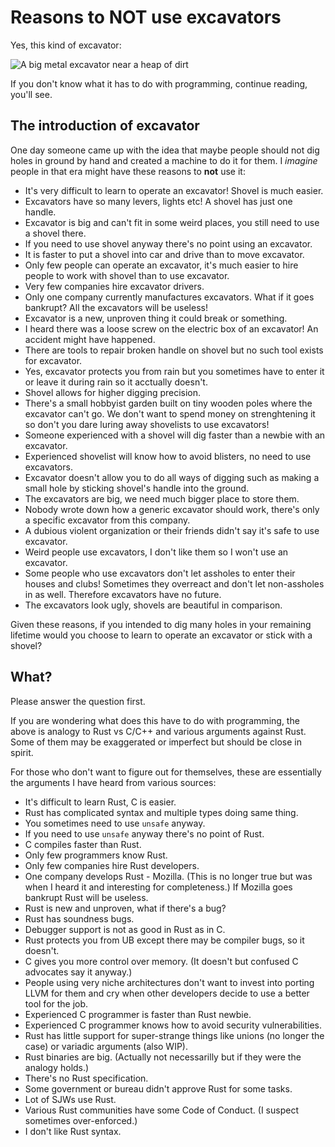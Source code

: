 # Reasons to NOT use excavators

Yes, this kind of excavator:

![A big metal excavator near a heap of dirt](https://upload.wikimedia.org/wikipedia/commons/9/92/The_man_who_operate_the_Excavator.jpg)

If you don't know what it has to do with programming, continue reading, you'll see.

## The introduction of excavator

One day someone came up with the idea that maybe people should not dig holes in ground by hand
and created a machine to do it for them.
I *imagine* people in that era might have these reasons to **not** use it:

* It's very difficult to learn to operate an excavator!
  Shovel is much easier.
* Excavators have so many levers, lights etc! A shovel has just one handle. 
* Excavator is big and can't fit in some weird places, you still need to use a shovel there.
* If you need to use shovel anyway there's no point using an excavator.
* It is faster to put a shovel into car and drive than to move excavator.
* Only few people can operate an excavator, it's much easier to hire people to work with shovel than to use excavator.
* Very few companies hire excavator drivers.
* Only one company currently manufactures excavators.
  What if it goes bankrupt?
  All the excavators will be useless!
* Excavator is a new, unproven thing it could break or something.
* I heard there was a loose screw on the electric box of an excavator!
  An accident might have happened.
* There are tools to repair broken handle on shovel but no such tool exists for excavator.
* Yes, excavator protects you from rain but you sometimes have to enter it or leave it during rain so it acctually doesn't.
* Shovel allows for higher digging precision.
* There's a small hobbyist garden built on tiny wooden poles where the excavator can't go.
  We don't want to spend money on strenghtening it so don't you dare luring away shovelists to use excavators!
* Someone experienced with a shovel will dig faster than a newbie with an excavator.
* Experienced shovelist will know how to avoid blisters, no need to use excavators.
* Excavator doesn't allow you to do all ways of digging such as making a small hole by sticking shovel's handle into the ground.
* The excavators are big, we need much bigger place to store them.
* Nobody wrote down how a generic excavator should work, there's only a specific excavator from this company.
* A dubious violent organization or their friends didn't say it's safe to use excavator.
* Weird people use excavators, I don't like them so I won't use an excavator.
* Some people who use excavators don't let assholes to enter their houses and clubs!
  Sometimes they overreact and don't let non-assholes in as well.
  Therefore excavators have no future.
* The excavators look ugly, shovels are beautiful in comparison.

Given these reasons, if you intended to dig many holes in your remaining lifetime would you choose to learn to operate an excavator or stick with a shovel?

## What?

Please answer the question first.

If you are wondering what does this have to do with programming, the above is analogy to Rust vs C/C++ and various arguments against Rust.
Some of them may be exaggerated or imperfect but should be close in spirit.

For those who don't want to figure out for themselves, these are essentially the arguments I have heard from various sources:

* It's difficult to learn Rust, C is easier.
* Rust has complicated syntax and multiple types doing same thing.
* You sometimes need to use `unsafe` anyway.
* If you need to use `unsafe` anyway there's no point of Rust.
* C compiles faster than Rust.
* Only few programmers know Rust.
* Only few companies hire Rust developers.
* One company develops Rust - Mozilla.
  (This is no longer true but was when I heard it and interesting for completeness.)
  If Mozilla goes bankrupt Rust will be useless.
* Rust is new and unproven, what if there's a bug?
* Rust has soundness bugs.
* Debugger support is not as good in Rust as in C.
* Rust protects you from UB except there may be compiler bugs, so it doesn't.
* C gives you more control over memory.
  (It doesn't but confused C advocates say it anyway.)
* People using very niche architectures don't want to invest into porting LLVM for them and cry when other developers decide to use a better tool for the job.
* Experienced C programmer is faster than Rust newbie.
* Experienced C programmer knows how to avoid security vulnerabilities.
* Rust has little support for super-strange things like unions (no longer the case) or variadic arguments (also WIP).
* Rust binaries are big.
  (Actually not necessarilly but if they were the analogy holds.)
* There's no Rust specification.
* Some government or bureau didn't approve Rust for some tasks.
* Lot of SJWs use Rust.
* Various Rust communities have some Code of Conduct.
  (I suspect sometimes over-enforced.)
* I don't like Rust syntax.
